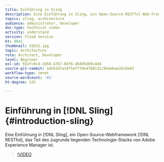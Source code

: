 ```yaml
---
title: Einführung in Sling
description: Eine Einführung in Sling, ein Open-Source-RESTful-Web-Framework, das Teil des zugrunde liegenden Technologie-Stacks von Adobe Experience Manager ist.
topics: sling, architecture
audience: administrator, developer
doc-type: technical video
activity: understand
version: Cloud Service
kt: 4641
thumbnail: 32032.jpg
topic: Architecture
role: Architect, Developer
level: Beginner
exl-id: 92afc9c4-3d58-4787-86f6-46495d89c4d4
source-git-commit: ad203d7a34f5eff7de4768131c9b4ebae261da93
workflow-type: tm+mt
source-wordcount: '41'
ht-degree: 12%

---
```


# Einführung in [!DNL Sling] {#introduction-sling}

Eine Einführung in [!DNL Sling], ein Open-Source-Webframework [!DNL RESTful], das Teil des zugrunde liegenden Technologie-Stacks von Adobe Experience Manager ist.

>[!VIDEO](https://video.tv.adobe.com/v/32032/?quality=12&learn=on)

